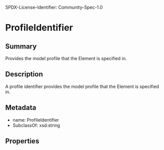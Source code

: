 SPDX-License-Identifier: Community-Spec-1.0

# ProfileIdentifier

## Summary

Provides the model profile that the Element is specified in.

## Description

A profile identifier provides the model profile that the Element is specified in.

## Metadata

- name: ProfileIdentifier
- SubclassOf: xsd:string

## Properties

